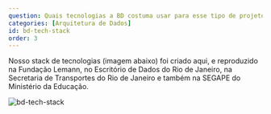 ```yaml
---
question: Quais tecnologias a BD costuma usar para esse tipo de projeto?
categories: [Arquitetura de Dados]
id: bd-tech-stack
order: 3
---
```


Nosso stack de tecnologias (imagem abaixo) foi criado aqui, e reproduzido na Fundação Lemann, no Escritório de Dados do Rio de Janeiro, na Secretaria de Transportes do Rio de Janeiro e também na SEGAPE do Ministério da Educação.

![bd-tech-stack](https://storage.googleapis.com/basedosdados-website/services/faq/bd-tech-stack.png)